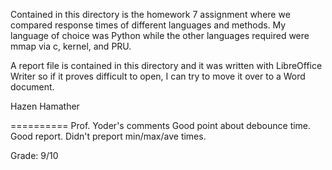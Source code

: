 Contained in this directory is the homework 7 assignment where we compared response times of different languages
and methods. My language of choice was Python while the other languages required were mmap via c, kernel, and PRU.

A report file is contained in this directory and it was written with LibreOffice Writer so if it proves difficult
to open, I can try to move it over to a Word document. 

Hazen Hamather 

==========
Prof. Yoder's comments
Good point about debounce time. 
Good report.  Didn't preport min/max/ave times.

Grade:  9/10
